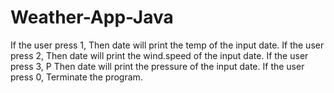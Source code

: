 # Weather-App-Java

If the user press 1, Then date will print the temp of the input date.
If the user press 2,  Then date will print the wind.speed of the input date.
If the user press 3, P Then date will print the pressure of the input date.
If the user press 0, Terminate the program.







